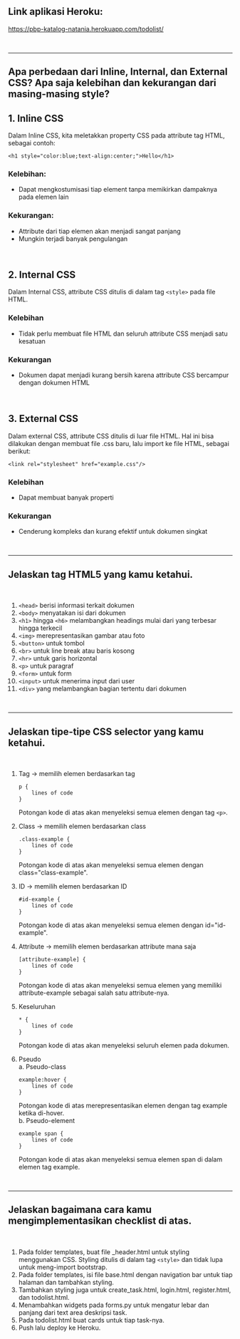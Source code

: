 
## Link aplikasi Heroku:
https://pbp-katalog-natania.herokuapp.com/todolist/

<br>
<hr>

## Apa perbedaan dari Inline, Internal, dan External CSS? Apa saja kelebihan dan kekurangan dari masing-masing style?

<h2>1. Inline CSS</h2>

Dalam Inline CSS, kita meletakkan property CSS pada attribute tag HTML, sebagai contoh:
```
<h1 style="color:blue;text-align:center;">Hello</h1>
```
<h3>Kelebihan: </h3>

- Dapat mengkostumisasi tiap element tanpa memikirkan dampaknya pada elemen lain

<h3>Kekurangan: </h3>

- Attribute dari tiap elemen akan menjadi sangat panjang
- Mungkin terjadi banyak pengulangan

<br>

<h2>2. Internal CSS</h2>

Dalam Internal CSS, attribute CSS ditulis di dalam tag `<style>` pada file HTML.

<h3>Kelebihan</h3>

- Tidak perlu membuat file HTML dan seluruh attribute CSS menjadi satu kesatuan

<h3>Kekurangan</h3>

- Dokumen dapat menjadi kurang bersih karena attribute CSS bercampur dengan dokumen HTML

<br>

<h2>3. External CSS</h2>

Dalam external CSS, attribute CSS ditulis di luar file HTML. Hal ini bisa dilakukan dengan membuat file .css baru, lalu import ke file HTML, sebagai berikut:
```
<link rel="stylesheet" href="example.css"/>
```

<h3>Kelebihan</h3>

- Dapat membuat banyak properti

<h3>Kekurangan</h3>

- Cenderung kompleks dan kurang efektif untuk dokumen singkat

<br>
<hr>

## Jelaskan tag HTML5 yang kamu ketahui.

<br>

1. `<head>` berisi informasi terkait dokumen
2. `<body>` menyatakan isi dari dokumen
3. `<h1>` hingga `<h6>` melambangkan headings mulai dari yang terbesar hingga terkecil
4. `<img>` merepresentasikan gambar atau foto
5. `<button>` untuk tombol
6. `<br>` untuk line break atau baris kosong
7. `<hr>` untuk garis horizontal
8. `<p>` untuk paragraf
9. `<form>` untuk form
10. `<input>` untuk menerima input dari user
11. `<div>` yang melambangkan bagian tertentu dari dokumen

<br>
<hr>

## Jelaskan tipe-tipe CSS selector yang kamu ketahui.

<br>

1. Tag -> memilih elemen berdasarkan tag
    ```
    p {
        lines of code
    }
    ```
    Potongan kode di atas akan menyeleksi semua elemen dengan tag `<p>`.

2. Class -> memilih elemen berdasarkan class
    ```
    .class-example {
        lines of code
    }

    ```
    Potongan kode di atas akan menyeleksi semua elemen dengan class="class-example".

3. ID -> memilih elemen berdasarkan ID
    ```
    #id-example {
        lines of code
    }
    ```
    Potongan kode di atas akan menyeleksi semua elemen dengan id="id-example".

4. Attribute -> memilih elemen berdasarkan attribute mana saja
    ```
    [attribute-example] {
        lines of code
    }
    ```
    Potongan kode di atas akan menyeleksi semua elemen yang memiliki attribute-example sebagai salah satu attribute-nya.

5. Keseluruhan
    ```
    * {
        lines of code
    }
    ```
    Potongan kode di atas akan menyeleksi seluruh elemen pada dokumen.

6. Pseudo<br>
    a. Pseudo-class
    ```
    example:hover {
        lines of code
    }
    ```
    Potongan kode di atas merepresentasikan elemen dengan tag example ketika di-hover.<br>
    b. Pseudo-element
    ```
    example span {
        lines of code
    }
    ```
    Potongan kode di atas akan menyeleksi semua elemen span di dalam elemen tag example.

<br>
<hr>

## Jelaskan bagaimana cara kamu mengimplementasikan checklist di atas.

<br>

1. Pada folder templates, buat file _header.html untuk styling menggunakan CSS. Styling ditulis di dalam tag `<style>` dan tidak lupa untuk meng-import bootstrap.
2. Pada folder templates, isi file base.html dengan navigation bar untuk tiap halaman dan tambahkan styling.
3. Tambahkan styling juga untuk create_task.html, login.html, register.html, dan todolist.html.
4. Menambahkan widgets pada forms.py untuk mengatur lebar dan panjang dari text area deskripsi task.
5. Pada todolist.html buat cards untuk tiap task-nya.
6. Push lalu deploy ke Heroku.

<br>